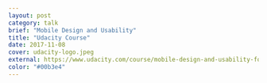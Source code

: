 ```yaml
---
layout: post
category: talk
brief: "Mobile Design and Usability"
title: "Udacity Course"
date: 2017-11-08
cover: udacity-logo.jpeg
external: https://www.udacity.com/course/mobile-design-and-usability-for-ios--ud1034
color: "#00b3e4"
---
```

